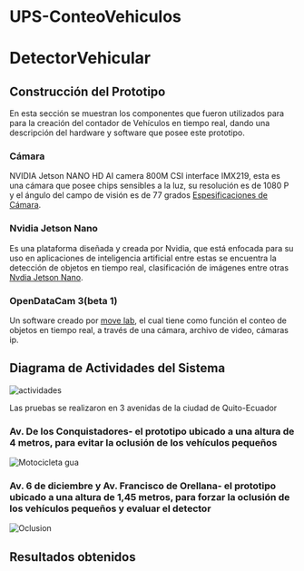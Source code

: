# UPS-ConteoVehiculos
# DetectorVehicular
## Construcción del Prototipo
En esta sección se muestran los componentes que fueron utilizados para para la creación del contador de Vehículos en tiempo real, dando una descripción del hardware y software que posee este prototipo.
### Cámara
NVIDIA Jetson NANO HD AI camera 800M CSI interface IMX219, esta es una cámara que posee chips sensibles a la luz, su resolución es de 1080 P y el ángulo del campo de visión es de 77 grados [Espesificaciones de Cámara](https://www.waveshare.com/wiki/IMX219-77_Camera).
### Nvidia Jetson Nano
Es una plataforma diseñada y creada por Nvidia, que está enfocada para su uso en aplicaciones de inteligencia artificial entre estas se encuentra la detección de objetos en tiempo real, clasificación de imágenes entre otras [Nvdia Jetson Nano](https://developer.nvidia.com/embedded/jetson-nano-developer-kit).
### OpenDataCam 3(beta 1)
Un software creado por [move lab](https://www.move-lab.com/), el cual tiene como función el conteo de objetos en tiempo real, a través de una cámara, archivo de video, cámaras ip.


## Diagrama de Actividades del Sistema
![actividades](https://user-images.githubusercontent.com/38445434/90815540-77e8df00-e2f0-11ea-8538-93b4d9ee7243.jpg)

Las pruebas se realizaron en 3 avenidas de la ciudad de Quito-Ecuador 
### Av. De los Conquistadores- el prototipo ubicado a una altura de 4 metros, para evitar la oclusión de los vehículos pequeños

![Motocicleta gua](https://user-images.githubusercontent.com/38445434/90816595-26d9ea80-e2f2-11ea-9a87-2c14ea64453e.jpg)
### Av. 6 de diciembre y Av. Francisco de Orellana- el prototipo ubicado a una altura de 1,45 metros, para forzar la oclusión de los vehículos pequeños y evaluar el detector

![Oclusion](https://user-images.githubusercontent.com/38445434/90816318-b206b080-e2f1-11ea-9bfa-f787cd34172c.jpg)
## Resultados obtenidos

